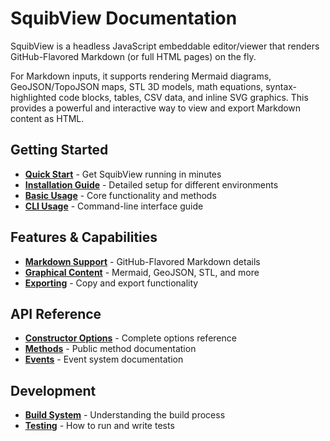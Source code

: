 # SquibView Documentation

SquibView is a headless JavaScript embeddable editor/viewer that renders GitHub-Flavored Markdown (or full HTML pages) on the fly.

For Markdown inputs, it supports rendering Mermaid diagrams, GeoJSON/TopoJSON maps, STL 3D models, math equations, syntax-highlighted code blocks, tables, CSV data, and inline SVG graphics. This provides a powerful and interactive way to view and export Markdown content as HTML.

## Getting Started

- **[Quick Start](./guides/01-quick-start.md)** - Get SquibView running in minutes
- **[Installation Guide](./guides/02-installation.md)** - Detailed setup for different environments
- **[Basic Usage](./guides/03-basic-usage.md)** - Core functionality and methods
- **[CLI Usage](./guides/04-cli-usage.md)** - Command-line interface guide

## Features & Capabilities

- **[Markdown Support](./features/01-markdown-support.md)** - GitHub-Flavored Markdown details
- **[Graphical Content](./features/02-graphical-content.md)** - Mermaid, GeoJSON, STL, and more
- **[Exporting](./features/03-exporting.md)** - Copy and export functionality

## API Reference

- **[Constructor Options](./api/01-options.md)** - Complete options reference
- **[Methods](./api/02-methods.md)** - Public method documentation
- **[Events](./api/03-events.md)** - Event system documentation

## Development

- **[Build System](./development/01-build-system.md)** - Understanding the build process
- **[Testing](./development/02-testing.md)** - How to run and write tests